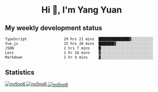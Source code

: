 <h1 align="center">Hi 👋, I'm Yang Yuan</h1>


## My weekly development status
<!--START_SECTION:waka-->

```txt
TypeScript                 29 hrs 21 mins  ██████████████▓░░░░░░░░░░   58.17 %
Vue.js                     15 hrs 26 mins  ███████▓░░░░░░░░░░░░░░░░░   30.59 %
JSON                       2 hrs 7 mins    █░░░░░░░░░░░░░░░░░░░░░░░░   04.20 %
Less                       1 hr 16 mins    ▓░░░░░░░░░░░░░░░░░░░░░░░░   02.51 %
Markdown                   1 hr 4 mins     ▓░░░░░░░░░░░░░░░░░░░░░░░░   02.13 %
```

<!--END_SECTION:waka-->

## Statistics
<a href="https://github.com/anuraghazra/github-readme-stats">
  <img src="https://github-readme-stats.vercel.app/api/top-langs/?username=no5no6&theme=dracula" alt="no5no6">
</a>
<a href="https://github.com/anuraghazra/github-readme-stats">
  <img src="https://github-readme-stats.vercel.app/api?username=no5no6&show_icons=true&theme=dracula&line_height=40" alt="no5no6">
</a>
<a href="https://github.com/anuraghazra/github-readme-stats">
  <img align="center" src="https://github-readme-streak-stats.herokuapp.com/?user=no5no6&theme=dracula" alt="no5no6" />
</a>